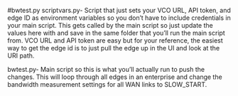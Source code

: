 #bwtest.py
scriptvars.py- Script that just sets your VCO URL, API token, and edge ID as environment variables so you don’t have to include credentials in your main script.  This gets called by the main script so just update the values here with and save in the same folder that you’ll run the main script from.  VCO URL and API token are easy but for your reference, the easiest way to get the edge id is to just pull the edge up in the UI and look at the URI path. 

bwtest.py- Main script so this is what you’ll actually run to push the changes.  This will loop through all edges in an enterprise and change the bandwidth measurement settings for all WAN links to SLOW_START.
